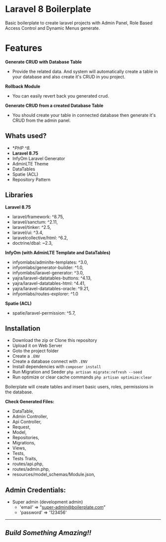 # Laravel 8 Boilerplate

Basic boilerplate to create laravel projects with Admin Panel, Role Based Access Control and Dynamic Menus generate.

# Features 

**Generate CRUD with Database Table**

- Provide the related data. And system will automatically create a table in your database and also create it's CRUD in you project.


**Rollback Module**

- You can easily revert back you generated crud.

**Generate CRUD from a created Database Table**

- You should create your table in connected database then generate it's CRUD from the admin panel.

## Whats used?
- **PHP ^8.* 
- **Laravel 8.75**
- InfyOm Laravel Generator
- AdminLTE Theme
- DataTables
- Spatie (ACL)
- Repository Pattern

## Libraries
**Laravel 8.75**

- laravel/framework: ^8.75,
- laravel/sanctum: ^2.11,
- laravel/tinker: ^2.5,
- laravel/ui: ^3.4,
- laravelcollective/html: ^6.2,
- doctrine/dbal: ~2.3,

**InfyOm (with AdminLTE Template and DataTables)**

- infyomlabs/adminlte-templates: ^3.0,
- infyomlabs/generator-builder: ^1.0,
- infyomlabs/laravel-generator: ^3.0,
- yajra/laravel-datatables-buttons: ^4.13,
- yajra/laravel-datatables-html: ^4.41,
- yajra/laravel-datatables-oracle: ^9.21,
- infyomlabs/routes-explorer: ^1.0

**Spatie (ACL)**
- spatie/laravel-permission: ^5.7,

## Installation
- Download the zip or Clone this repository 
- Upload it on Web Server
- Goto the project folder
- Create a `.ENV`
- Create a database connect with `.ENV` 
- Install dependencies with `composer install`
- Run Migration and Seeder `php artisan migrate:refresh --seed`
- Run optimize or clear cache commands `php artisan optimize:clear` 

Boilerplate will create tables and insert basic users, roles, permissions in the database. 

**Check Generated Files:**

- DataTable, 
- Admin Controller, 
- Api Controller, 
- Request, 
- Model, 
- Repositories, 
- Migrations, 
- Views, 
- Tests,
- Tests Traits,
- routes/api.php, 
- routes/admin.php,
- resources/model_schemas/Module.json,

## Admin Credentials:
- Super admin (development admin)
    - 'email'    => "super-admin@boilerplate.com"
    - 'password' => '123456'


---
## _Build Something Amazing!!_
